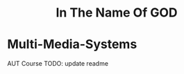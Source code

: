 <div align="center">
  <h1>In The Name Of GOD</h1>
</div>

# Multi-Media-Systems
AUT Course
TODO: update readme
